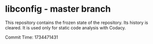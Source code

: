 # libconfig - master branch

This repository contains the frozen state of the repository.
Its history is cleared. It is used only for static code
analysis with Codacy.

Commit Time: 1734471431